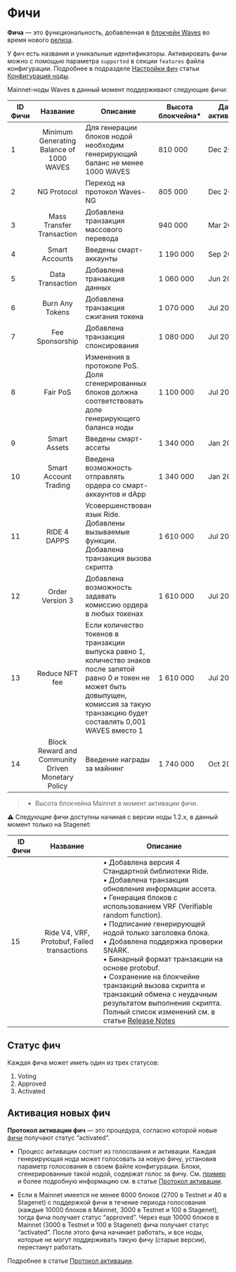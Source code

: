 # Фичи

**Фича** — это функциональность, добавленная в [блокчейн Waves](/ru/blockchain/blockchain) во время нового [релиза](https://github.com/wavesplatform/Waves/releases).

У фич есть названия и уникальные идентификаторы. Активировать фичи можно с помощью параметра `supported` в секции `features` файла конфигурации. Подробнее в подразделе [Настройки фич](/ru/waves-node/node-configuration#настройки-фич) статьи [Конфигурация ноды](/ru/waves-node/node-configuration).

Mainnet-ноды Waves в данный момент поддерживают следующие фичи:

| ID Фичи |                        Название                       | Описание                                                                                                                                                                                              | Высота блокчейна* | Дата активации |
|------------|:-------------------------------------------------:|----------------------------------------------------------------------------------------------------------------------------------------------------------------------------------------------------------|-------------------|-----------------|
| 1          | Minimum Generating Balance of 1000 WAVES          | Для генерации блоков нодой необходим генерирующий баланс не менее 1000 WAVES                                                                                                     | 810 000           | Dec 2017        |
| 2          | NG Protocol                                       | Переход на протокол Waves-NG                                                                                                                                                                          | 805 000           | Dec 2017        |
| 3          | Mass Transfer Transaction                         | Добавлена транзакция массового перевода                                                                                                                                                                | 940 000           | Mar 2018        |
| 4          | Smart Accounts                                    | Введены смарт-аккаунты                                                                                                                                                                           | 1 190 000         | Sep 2018        |
| 5          | Data Transaction                                  | Добавлена транзакция данных                                                                                                                                                                        | 1 060 000         | Jun 2018        |
| 6          | Burn Any Tokens                                   | Добавлена транзакция сжигания токена                                                                                                                                                                     | 1 070 000         | Jul 2018        |
| 7          | Fee Sponsorship                                   | Добавлена транзакция спонсирования                                                                                                                                                                    | 1 080 000         | Jul 2018        |
| 8          | Fair PoS                                          | Изменения в протоколе PoS. Доля сгенерированных блоков должна соответствовать доле генерирующего баланса ноды                                                                                               | 1 100 000         | Jul 2018        |
| 9          | Smart Assets                                      | Введены смарт-ассеты                                                                                                                                                                             | 1 340 000         | Jan 2019        |
| 10         | Smart Account Trading                             | Введена возможность отправлять ордера со смарт-аккаунтов и dApp                                                                                                                  | 1 340 000         | Jan 2019        |
| 11         | RIDE 4 DAPPS                                      | Усовершенствован язык Ride. Добавлены вызываемые функции. Добавлена транзакция вызова скрипта                                                                                                               | 1 610 000         | Jul 2019        |
| 12         | Order Version 3                                   | Добавлена возможность задавать комиссию ордера в любых токенах                                                                                                                                                              | 1 610 000         | Jul 2019        |
| 13         | Reduce NFT fee                                    | Если количество токенов в транзакции выпуска равно 1, количество знаков после запятой равно 0 и токен не может быть довыпущен, комиссия за такую ​​транзакцию будет составлять 0,001 WAVES вместо 1 | 1 610 000         | Jul 2019        |
| 14         | Block Reward and Community Driven Monetary Policy | Введение награды за майнинг                                                                                                                                                                            | 1 740 000         | Oct 2019        |

> * Высота блокчейна Mainnet в момент активации фичи.

:warning: Следующие фичи доступны начиная с версии ноды  1.2.x, в данный момент только на Stagenet:

| ID Фичи | Название | Описание |
|------------|:-------------------------------------------------:|----------------------------------------------------------------------------------------------------------------------------------------------------------------------------------------------------------|
| 15 | Ride V4, VRF, Protobuf, Failed transactions | • Добавлена версия 4 Стандартной библиотеки Ride.<br>• Добавлена транзакция обновления информации ассета.<br>• Генерация блоков с использованием VRF (Verifiable random function).<br>• Подписание генерирующей нодой только заголовка блока.<br>• Добавлена поддержка проверки SNARK.<br>• Бинарный формат транзакции на основе protobuf.<br>• Сохранение на блокчейне транзакций вызова скрипта и транзакций обмена с неудачным результатом выполнения скрипта.<br>Полный список изменений см. в статье [Release Notes](/ru/keep-in-touch/release-notes) |

## Статус фич

Каждая фича может иметь один из трех статусов:

1. Voting
2. Approved
3. Activated

## Активация новых фич

**Протокол активации фич** — это процедура, согласно которой новые [фичи](/ru/waves-node/features/feature) получают статус  “activated”.

* Процесс активации состоит из голосования и активации. Каждая генерирующая нода может голосовать за новую фичу, установив параметр голосования в своем файле конфигурации. Блоки, сгенерированные такой нодой, содержат голос за фичу. См. [пример](/ru/waves-node/activation-protocol#пример) и более подробную информацию см. в статье [Протокол активации](/ru/waves-node/activation-protocol).

* Если в Mainnet имеется не менее 8000 блоков (2700 в Testnet и 40 в Stagenet) с поддержкой фичи в течение периода голосования (каждые 10000 блоков в Mainnet, 3000 в Testnet и 100 в Stagenet), тогда фича получает статус “approved”. Через еще 10000 блоков в Mainnet (3000 в Testnet и 100 в Stagenet) фича получает статус “activated”. После этого фича начинает работать, и все ноды, которые не могут поддерживать такую фичу (старые версии), перестанут работать.

Подробнее в статье [Протокол активации](/ru/waves-node/activation-protocol).
